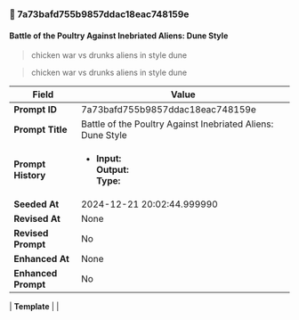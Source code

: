 

### 📜 7a73bafd755b9857ddac18eac748159e

#### Battle of the Poultry Against Inebriated Aliens: Dune Style

> chicken war vs drunks aliens in style dune

> chicken war vs drunks aliens in style dune

| Field          | Value                                                                                                                                                                      |
|----------------|----------------------------------------------------------------------------------------------------------------------------------------------------------------------------|
| **Prompt ID**  | 7a73bafd755b9857ddac18eac748159e                                                                                                                                                            |
| **Prompt Title**  | Battle of the Poultry Against Inebriated Aliens: Dune Style                                                                                                                                                            |
| **Prompt History** | <ul><li>**Input:**  <br> **Output:**  <br> **Type:** </li></ul> |
| **Seeded At** | 2024-12-21 20:02:44.999990                                                                                                                                                   |
| **Revised At** | None                                                                                                                                                   |
| **Revised Prompt** | No                                                                                                                                                                      |
| **Enhanced At** | None                                                                                                                                                  |
| **Enhanced Prompt** | No                                                                                                                                                                    |

| **Template**   |                                                                                                                                            |



